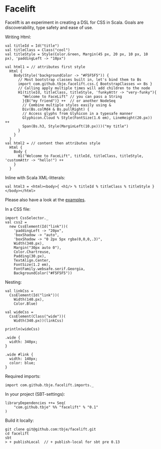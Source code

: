 Facelift
========
Facelift is an experiment in creating a DSL for CSS in Scala. Goals are discoverability, type safety and ease of use.

Writing Html:

    val titleId = Id("title")
    val titleClass = Class("cool")
    val titleStyle = Style(Color.Green, Margin(45 px, 20 px, 10 px, 10 px), 'paddingLeft -> "10px")

    val html1 = // attributes first style
      Html {
        Body(Style('backgroundColor -> "#F5F5F5")) {
          // Most bootstrap classes built in, let's bind them to Bs
          import com.github.tbje.facelift.css.{ BootstrapClasses => Bs }
          // Calling apply multiple times will add children to the node
          H1(titleId, titleClass, titleStyle, 'funkyAttr -> "very-funky"){
            "Welcome to FaceLift" // you can pass a String
            }{B("my friend")} ++  // or another NodeSeq
            // Combine multiple styles easily using &
            Div(Bs.colMd4 & Bs.pullRight) { 
            // Access glyphs from Glyhicon in a typesafe manner
            Glyphicon.Cloud % Style(FontSize(1.6 em), LineHeight(20.px)) ++ 
            Span(Bs.h3, Style(MarginLeft(10.px)))("my title")
          }
        }
      }
    val html2 = // content then attributes style
      Html {
        Body {
          H1("Welcome to FaceLift", titleId, titleClass, titleStyle, 'customAttr -> "hello!") ++
        }
      }

Inline with Scala XML-litterals:

    val html3 = <html><body>{ <h1/> % titleId % titleClass % titleStyle } </body></html>

Please also have a look at the [examples](https://github.com/tbje/facelift/blob/master/src/test/scala/com/github/tbje/facelift/Example.scala).

In a CSS file:

    import CssSelector._
    val css2 =
      new CssElement(Id("link"))(
        'paddingLeft -> "20px",
        'boxShadow -> "auto",
        'boxShadow -> "0 2px 5px rgba(0,0,0,.3)",
        Width(340.px),
        Margin("30px auto 0"),
        Color.Chartreuse,
        Padding(30.px),
        TextAlign.Center,
        FontSize(1.2 em),
        FontFamily.websafe.serif.Georgia,
        BackgroundColor("#F5F5F5"))

Nesting:

    val linkCss =
      CssElement(Id("link"))(
        Width(140.px),
        Color.Blue)

    val wideCss =
      CssElement(Class("wide"))(
        Width(340.px))(linkCss)

    println(wideCss)

    .wide {
      width: 340px;
    }

    .wide #link {
      width: 140px;
      color: blue;
    }

Required imports:

    import com.github.tbje.facelift.imports._

In your project (SBT-settings):

    libraryDependencies ++= Seq(
        "com.github.tbje" %% "facelift" % "0.1"
    )

Build it locally:

    git clone git@github.com:tbje/facelift.git
    cd facelift
    sbt
    > + publishLocal  // + publish-local for sbt pre 0.13
